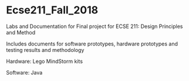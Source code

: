 # Ecse211_Fall_2018
Labs and Documentation for Final project for ECSE 211: Design Principles and Method

Includes documents for software prototypes, hardware prototypes and testing results and methodology

Hardware: Lego MindStorm kits

Software: Java
